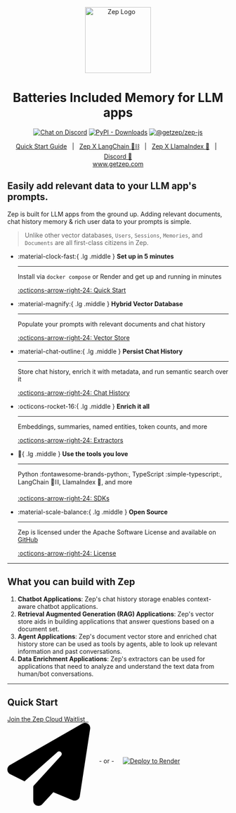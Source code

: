 <p align="center">
  <a href="https://squidfunk.github.io/mkdocs-material/">
    <img src="https://github.com/getzep/zep/blob/main/assets/zep-bot-square-200x200.png?raw=true" width="150" alt="Zep Logo">
  </a>
</p>

<h1 align="center">
Batteries Included Memory for LLM apps
</h1>

<p align="center">
  <a href="https://discord.gg/W8Kw6bsgXQ"><img
    src="https://dcbadge.vercel.app/api/server/W8Kw6bsgXQ?style=flat"
    alt="Chat on Discord"
  /></a>
  <a href="https://pypi.org/project/zep-python"><img alt="PyPI - Downloads" src="https://img.shields.io/pypi/dw/zep-python?label=pypi%20downloads"></a>
  <a href="https://www.npmjs.com/package/@getzep/zep-js"><img alt="@getzep/zep-js" src="https://img.shields.io/npm/dw/%40getzep/zep-js?label=npm%20downloads"></a>
</p>

<p align="center">
<a href="/deployment/quickstart/">Quick Start Guide</a> &nbsp; | &nbsp; 
<a href="/sdk/langchain/">Zep X LangChain 🦜⛓</a> &nbsp; | &nbsp; 
<a href="/sdk/llamaindex/">Zep X LlamaIndex 🦙</a> &nbsp; | &nbsp;
<a href="https://discord.gg/W8Kw6bsgXQ">Discord 💬</a><br />
<a href="https://www.getzep.com">www.getzep.com</a>
</p>


## Easily add relevant data to your LLM app's prompts.

Zep is built for LLM apps from the ground up. Adding relevant documents, chat history memory & rich user data to your prompts is simple. 


> Unlike other vector databases, `Users`, `Sessions`, `Memories`, and `Documents` are all first-class citizens in Zep.



<div class="grid cards" markdown>

-   :material-clock-fast:{ .lg .middle } __Set up in 5 minutes__

    ---

    Install via `docker compose` or Render and get up
    and running in minutes

    [:octicons-arrow-right-24: Quick Start](deployment/quickstart.md)

-   :material-magnify:{ .lg .middle } __Hybrid Vector Database__

    ---

    Populate your prompts with relevant documents and chat history

    [:octicons-arrow-right-24: Vector Store](sdk/documents.md)

-   :material-chat-outline:{ .lg .middle } __Persist Chat History__

    ---

    Store chat history, enrich it with metadata, and run semantic search over it

    [:octicons-arrow-right-24: Chat History](sdk/chat_history/index.md)

-   :octicons-rocket-16:{ .lg .middle } __Enrich it all__

    ---

    Embeddings, summaries, named entities, token counts, and more

    [:octicons-arrow-right-24: Extractors](sdk/extractors.md)

-   :black_heart:{ .lg .middle } __Use the tools you love__

    ---

    Python :fontawesome-brands-python:, TypeScript :simple-typescript:, LangChain 🦜⛓️, LlamaIndex 🦙, and more

    [:octicons-arrow-right-24: SDKs](sdk/index.md)

-   :material-scale-balance:{ .lg .middle } __Open Source__

    ---

    Zep is licensed under the Apache Software License and available on [GitHub](https://github.com/getzep/zep)

    [:octicons-arrow-right-24: License](https://github.com/getzep/zep/blob/main/LICENSE)

</div>

----

## What you can build with Zep

1. **Chatbot Applications**: Zep's chat history storage enables context-aware chatbot applications.
3. **Retrieval Augmented Generation (RAG) Applications**: Zep's vector store aids in building applications that answer questions based on a document set.
2. **Agent Applications**: Zep's document vector store and enriched chat history store can be used as tools by agents, able to look up relevant information and past conversations.
4. **Data Enrichment Applications**: Zep's extractors can be used for applications that need to analyze and understand the text data from human/bot conversations.

----

## Quick Start

<p style="display: flex; align-items: center; margin-bottom: 80px">
    <a class="md-button" href="https://www.getzep.com/#join-waitlist" style="margin-right: 20px; padding: inherit 15px; border-radius: 7px;">
        Join the Zep Cloud Waitlist &nbsp;
        <span class="twemoji">
            <svg xmlns="http://www.w3.org/2000/svg" viewBox="0 0 512 512">
                <!--! Font Awesome Free 6.4.0 by @fontawesome - https://fontawesome.com License - https://fontawesome.com/license/free (Icons: CC BY 4.0, Fonts: SIL OFL 1.1, Code: MIT License) Copyright 2023 Fonticons, Inc.-->
                <path d="M498.1 5.6c10.1 7 15.4 19.1 13.5 31.2l-64 416c-1.5 9.7-7.4 18.2-16 23s-18.9 5.4-28 1.6L284 427.7l-68.5 74.1c-8.9 9.7-22.9 12.9-35.2 8.1S160 493.2 160 480v-83.6c0-4 1.5-7.8 4.2-10.7l167.6-182.9c5.8-6.3 5.6-16-.4-22s-15.7-6.4-22-.7L106 360.8l-88.3-44.2C7.1 311.3.3 300.7 0 288.9s5.9-22.8 16.1-28.7l448-256c10.7-6.1 23.9-5.5 34 1.4z"></path>
            </svg>
        </span>
    </a>
- or -
    <a href="/deployment/render" style="display: flex; align-items: center; margin-left: 20px">
        <img alt="Deploy to Render" src="https://render.com/images/deploy-to-render-button.svg">
    </a>
</p>
